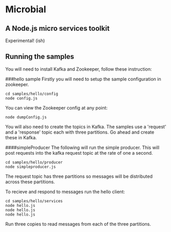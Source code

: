 # Microbial

## A Node.js micro services toolkit

Experimental! (ish)

## Running the samples
You will need to install Kafka and Zookeeper, follow these instruction: 


###hello sample
Firstly you will need to setup the sample configuration in zookeeper.

```
cd samples/hello/config
node config.js
```

You can view the Zookeeper config at any point:

```
node dumpConfig.js
```

You will also need to create the topics in Kafka. The samples use a 'request' and a 'response' topic each with three partitions. Go ahead and create these in Kafka.

####simpleProducer
The following will run the simple producer. This will post requests into the kafka request topic at the rate of one a second.

```
cd samples/hello/producer
node simpleproducer.js
```

The request topic has three partitions so messages will be distributed across these partitions.

To recieve and respond to messages run the hello client:

```
cd samples/hello/services
node hello.js
node hello.js
node hello.js
```

Run three copies to read messages from each of the three partitions.


